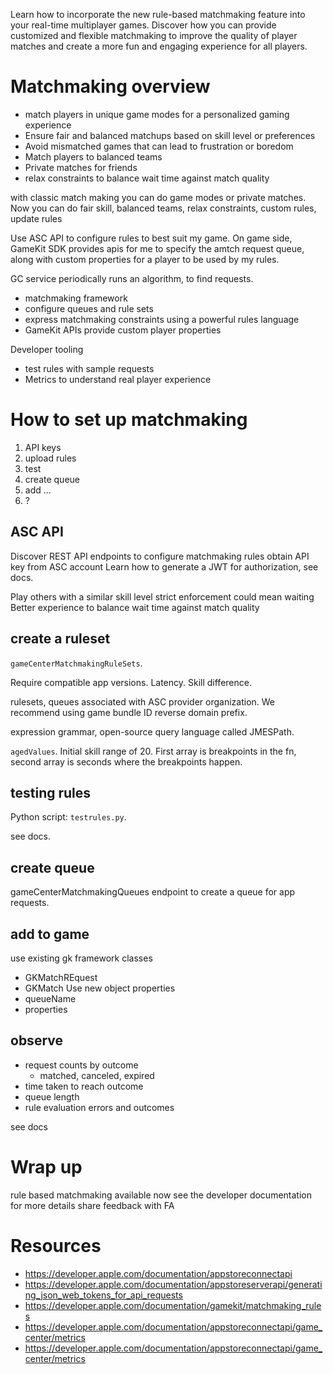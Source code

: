 Learn how to incorporate the new rule-based matchmaking feature into your real-time multiplayer games. Discover how you can provide customized and flexible matchmaking to improve the quality of player matches and create a more fun and engaging experience for all players.

# Matchmaking overview
* match players in unique game modes for a personalized gaming experience
* Ensure fair and balanced matchups based on skill level or preferences
* Avoid mismatched games that can lead to frustration or boredom
* Match players to balanced teams
* Private matches for friends
* relax constraints to balance wait time against match quality

with classic match making you can do game modes or private matches.  Now you can do fair skill, balanced teams, relax constraints, custom rules, update rules

Use ASC API to configure rules to best suit my game.  On game side, GameKit SDK provides apis for me to specify the amtch request queue, along with custom properties for a player to be used by my rules.

GC service periodically runs an algorithm, to find requests.

* matchmaking framework
* configure queues and rule sets
* express matchmaking constraints using a powerful rules language
* GameKit APIs provide custom player properties

Developer tooling
* test rules with sample requests
* Metrics to understand real player experience



# How to set up matchmaking

1.  API keys
2. upload rules
3. test
4. create queue
5. add ...
6. ?

## ASC API
Discover REST API endpoints to configure matchmaking rules
obtain API key from ASC account
Learn how to generate a JWT for authorization, see docs.

Play others with a similar skill level
strict enforcement could mean waiting
Better experience to balance wait time against match quality

## create a ruleset
`gameCenterMatchmakingRuleSets`.  

Require compatible app versions.
Latency.
Skill difference.

rulesets, queues associated with ASC provider organization.  We recommend using game bundle ID reverse domain prefix.

expression grammar, open-source query language called JMESPath.

`agedValues`.  Initial skill range of 20.  First array is breakpoints in the fn, second array is seconds where the breakpoints happen.

## testing rules
Python script: `testrules.py`.  

see docs.

## create queue

gameCenterMatchmakingQueues endpoint to create a queue for app requests.

## add to game

use existing gk framework classes
* GKMatchREquest
* GKMatch
Use new object properties
* queueName
* properties

## observe

* request counts by outcome
	* matched, canceled, expired
* time taken to reach outcome
* queue length
* rule evaluation errors and outcomes

see docs

# Wrap up
rule based matchmaking available now
see the developer documentation for more details
share feedback with FA


# Resources
* https://developer.apple.com/documentation/appstoreconnectapi
* https://developer.apple.com/documentation/appstoreserverapi/generating_json_web_tokens_for_api_requests
* https://developer.apple.com/documentation/gamekit/matchmaking_rules
* https://developer.apple.com/documentation/appstoreconnectapi/game_center/metrics
* https://developer.apple.com/documentation/appstoreconnectapi/game_center/metrics
